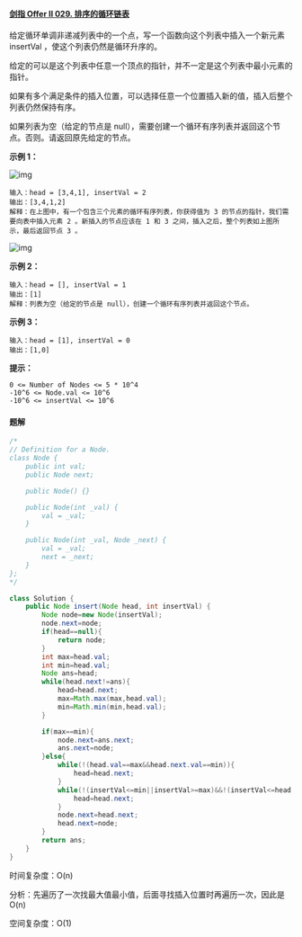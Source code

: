 #### [剑指 Offer II 029. 排序的循环链表](https://leetcode.cn/problems/4ueAj6/)

给定循环单调非递减列表中的一个点，写一个函数向这个列表中插入一个新元素 insertVal ，使这个列表仍然是循环升序的。

给定的可以是这个列表中任意一个顶点的指针，并不一定是这个列表中最小元素的指针。

如果有多个满足条件的插入位置，可以选择任意一个位置插入新的值，插入后整个列表仍然保持有序。

如果列表为空（给定的节点是 null），需要创建一个循环有序列表并返回这个节点。否则。请返回原先给定的节点。



**示例 1：**

![img](https://assets.leetcode.com/uploads/2019/01/19/example_1_before_65p.jpg)

~~~
输入：head = [3,4,1], insertVal = 2
输出：[3,4,1,2]
解释：在上图中，有一个包含三个元素的循环有序列表，你获得值为 3 的节点的指针，我们需要向表中插入元素 2 。新插入的节点应该在 1 和 3 之间，插入之后，整个列表如上图所示，最后返回节点 3 。
~~~

![img](https://assets.leetcode.com/uploads/2019/01/19/example_1_after_65p.jpg)

**示例 2：**

~~~
输入：head = [], insertVal = 1
输出：[1]
解释：列表为空（给定的节点是 null），创建一个循环有序列表并返回这个节点。
~~~

**示例 3：**

~~~
输入：head = [1], insertVal = 0
输出：[1,0]
~~~

**提示：**

~~~
0 <= Number of Nodes <= 5 * 10^4
-10^6 <= Node.val <= 10^6
-10^6 <= insertVal <= 10^6
~~~



#### 题解

~~~java
/*
// Definition for a Node.
class Node {
    public int val;
    public Node next;

    public Node() {}

    public Node(int _val) {
        val = _val;
    }

    public Node(int _val, Node _next) {
        val = _val;
        next = _next;
    }
};
*/

class Solution {
    public Node insert(Node head, int insertVal) {
        Node node=new Node(insertVal);
        node.next=node;
        if(head==null){
            return node;
        }
        int max=head.val;
        int min=head.val;
        Node ans=head;
        while(head.next!=ans){
            head=head.next;
            max=Math.max(max,head.val);
            min=Math.min(min,head.val);
        }

        if(max==min){
            node.next=ans.next;
            ans.next=node;
        }else{
            while(!(head.val==max&&head.next.val==min)){
                head=head.next;
            }
            while(!(insertVal<=min||insertVal>=max)&&!(insertVal<=head.next.val&&head.val<=insertVal)){
                head=head.next;
            }
            node.next=head.next;
            head.next=node;
        }
        return ans;
    }
}
~~~

时间复杂度：O(n)  

分析：先遍历了一次找最大值最小值，后面寻找插入位置时再遍历一次，因此是O(n)

空间复杂度：O(1)